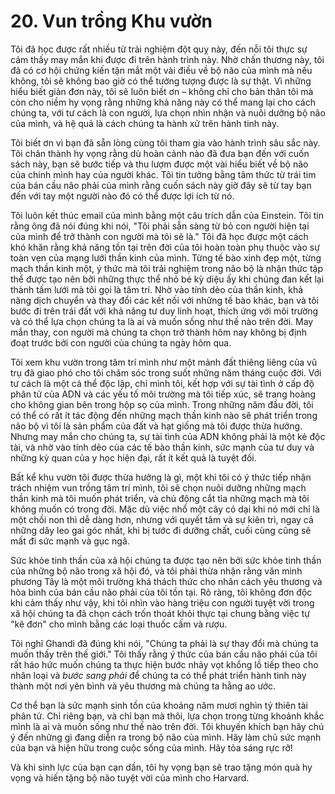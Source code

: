 # 20. Vun trồng Khu vườn

Tôi đã học được rất nhiều từ trải nghiệm đột quỵ này, đến nỗi tôi thực sự cảm thấy may mắn khi được đi trên hành trình này. Nhờ chấn thương này, tôi đã có cơ hội chứng kiến tận mắt một vài điều về bộ não của mình mà nếu không, tôi sẽ không bao giờ có thể tưởng tượng được là sự thật. Vì những hiểu biết giản đơn này, tôi sẽ luôn biết ơn – không chỉ cho bản thân tôi mà còn cho niềm hy vọng rằng những khả năng này có thể mang lại cho cách chúng ta, với tư cách là con người, lựa chọn nhìn nhận và nuôi dưỡng bộ não của mình, và hệ quả là cách chúng ta hành xử trên hành tinh này.

Tôi biết ơn vì bạn đã sẵn lòng cùng tôi tham gia vào hành trình sâu sắc này. Tôi chân thành hy vọng rằng dù hoàn cảnh nào đã đưa bạn đến với cuốn sách này, bạn sẽ bước tiếp và thu lượm được một vài hiểu biết về bộ não của chính mình hay của người khác. Tôi tin tưởng bằng tâm thức từ trái tim của bán cầu não phải của mình rằng cuốn sách này giờ đây sẽ từ tay bạn đến với tay một người nào đó có thể được lợi ích từ nó.

Tôi luôn kết thúc email của mình bằng một câu trích dẫn của Einstein. Tôi tin rằng ông đã nói đúng khi nói, "Tôi phải sẵn sàng từ bỏ con người hiện tại của mình để trở thành con người mà tôi sẽ là." Tôi đã học được một cách khó khăn rằng khả năng tồn tại trên đời của tôi hoàn toàn phụ thuộc vào sự toàn vẹn của mạng lưới thần kinh của mình. Từng tế bào xinh đẹp một, từng mạch thần kinh một, ý thức mà tôi trải nghiệm trong não bộ là nhận thức tập thể được tạo nên bởi những thực thể nhỏ bé kỳ diệu ấy khi chúng đan kết lại thành tấm lưới mà tôi gọi là tâm trí. Nhờ vào tính dẻo của thần kinh, khả năng dịch chuyển và thay đổi các kết nối với những tế bào khác, bạn và tôi bước đi trên trái đất với khả năng tư duy linh hoạt, thích ứng với môi trường và có thể lựa chọn chúng ta là ai và muốn sống như thế nào trên đời. May mắn thay, con người mà chúng ta chọn trở thành hôm nay không bị định đoạt trước bởi con người của chúng ta ngày hôm qua.

Tôi xem khu vườn trong tâm trí mình như một mảnh đất thiêng liêng của vũ trụ đã giao phó cho tôi chăm sóc trong suốt những năm tháng cuộc đời. Với tư cách là một cá thể độc lập, chỉ mình tôi, kết hợp với sự tài tình ở cấp độ phân tử của ADN và các yếu tố môi trường mà tôi tiếp xúc, sẽ trang hoàng cho không gian bên trong hộp sọ của mình. Trong những năm đầu đời, tôi có thể có rất ít tác động đến những mạch thần kinh nào sẽ phát triển trong não bộ vì tôi là sản phẩm của đất và hạt giống mà tôi được thừa hưởng. Nhưng may mắn cho chúng ta, sự tài tình của ADN không phải là một kẻ độc tài, và nhờ vào tính dẻo của các tế bào thần kinh, sức mạnh của tư duy và những kỳ quan của y học hiện đại, rất ít kết quả là tuyệt đối.

Bất kể khu vườn tôi được thừa hưởng là gì, một khi tôi có ý thức tiếp nhận trách nhiệm vun trồng tâm trí mình, tôi sẽ chọn nuôi dưỡng những mạch thần kinh mà tôi muốn phát triển, và chủ động cắt tỉa những mạch mà tôi không muốn có trong đời. Mặc dù việc nhổ một cây cỏ dại khi nó mới chỉ là một chồi non thì dễ dàng hơn, nhưng với quyết tâm và sự kiên trì, ngay cả những dây leo gai góc nhất, khi bị tước đi dưỡng chất, cuối cùng cũng sẽ mất đi sức mạnh và gục ngã.

Sức khỏe tinh thần của xã hội chúng ta được tạo nên bởi sức khỏe tinh thần của những bộ não trong xã hội đó, và tôi phải thừa nhận rằng văn minh phương Tây là một môi trường khá thách thức cho nhân cách yêu thương và hòa bình của bán cầu não phải của tôi tồn tại. Rõ ràng, tôi không đơn độc khi cảm thấy như vậy, khi tôi nhìn vào hàng triệu con người tuyệt vời trong xã hội chúng ta đã chọn cách trốn thoát khỏi thực tại chung bằng việc tự "kê đơn" cho mình bằng các loại thuốc cấm và rượu.

Tôi nghĩ Ghandi đã đúng khi nói, "Chúng ta phải là sự thay đổi mà chúng ta muốn thấy trên thế giới." Tôi thấy rằng ý thức của bán cầu não phải của tôi rất háo hức muốn chúng ta thực hiện bước nhảy vọt khổng lồ tiếp theo cho nhân loại và _bước sang phải_ để chúng ta có thể phát triển hành tinh này thành một nơi yên bình và yêu thương mà chúng ta hằng ao ước.

Cơ thể bạn là sức mạnh sinh tồn của khoảng năm mươi nghìn tỷ thiên tài phân tử. Chỉ riêng bạn, và chỉ bạn mà thôi, lựa chọn trong từng khoảnh khắc mình là ai và muốn sống như thế nào trên đời. Tôi khuyến khích bạn hãy chú ý đến những gì đang diễn ra trong bộ não của mình. Hãy làm chủ sức mạnh của bạn và hiện hữu trong cuộc sống của mình. Hãy tỏa sáng rực rỡ!

Và khi sinh lực của bạn cạn dần, tôi hy vọng bạn sẽ trao tặng món quà hy vọng và hiến tặng bộ não tuyệt vời của mình cho Harvard.